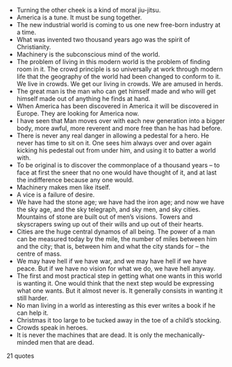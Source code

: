  - Turning the other cheek is a kind of moral jiu-jitsu.
 - America is a tune. It must be sung together.
 - The new industrial world is coming to us one new free-born industry at a time.
 - What was invented two thousand years ago was the spirit of Christianity.
 - Machinery is the subconscious mind of the world.
 - The problem of living in this modern world is the problem of finding room in it. The crowd principle is so universally at work through modern life that the geography of the world had been changed to conform to it. We live in crowds. We get our living in crowds. We are amused in herds.
 - The great man is the man who can get himself made and who will get himself made out of anything he finds at hand.
 - When America has been discovered in America it will be discovered in Europe. They are looking for America now.
 - I have seen that Man moves over with each new generation into a bigger body, more awful, more reverent and more free than he has had before.
 - There is never any real danger in allowing a pedestal for a hero. He never has time to sit on it. One sees him always over and over again kicking his pedestal out from under him, and using it to batter a world with.
 - To be original is to discover the commonplace of a thousand years – to face at first the sneer that no one would have thought of it, and at last the indifference because any one would.
 - Machinery makes men like itself.
 - A vice is a failure of desire.
 - We have had the stone age; we have had the iron age; and now we have the sky age, and the sky telegraph, and sky men, and sky cities. Mountains of stone are built out of men’s visions. Towers and skyscrapers swing up out of their wills and up out of their hearts.
 - Cities are the huge central dynamos of all being. The power of a man can be measured today by the mile, the number of miles between him and the city; that is, between him and what the city stands for – the centre of mass.
 - We may have hell if we have war, and we may have hell if we have peace. But if we have no vision for what we do, we have hell anyway.
 - The first and most practical step in getting what one wants in this world is wanting it. One would think that the next step would be expressing what one wants. But it almost never is. It generally consists in wanting it still harder.
 - No man living in a world as interesting as this ever writes a book if he can help it.
 - Christmas it too large to be tucked away in the toe of a child’s stocking.
 - Crowds speak in heroes.
 - It is never the machines that are dead. It is only the mechanically-minded men that are dead.

21 quotes